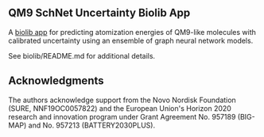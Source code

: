 ## QM9 SchNet Uncertainty Biolib App

A [biolib app](https://biolib.com/jbusk/qm9-schnet-uncertainty/) for predicting atomization energies of QM9-like molecules with calibrated uncertainty using an ensemble of graph neural network models.

See biolib/README.md for additional details.


## Acknowledgments

The authors acknowledge support from the Novo Nordisk Foundation (SURE, NNF19OC0057822) and the European Union's Horizon 2020 research and innovation program under Grant Agreement No. 957189 (BIG-MAP) and No. 957213 (BATTERY2030PLUS).
